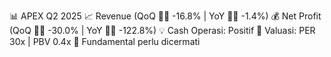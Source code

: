 📊 APEX Q2 2025
📈 Revenue (QoQ 🔻🔴 -16.8% | YoY 🔻🔴 -1.4%)
💰 Net Profit (QoQ 🔻🔴 -30.0% | YoY 🔻🔴 -122.8%)
💡 Cash Operasi: Positif
🧮 Valuasi: PER 30x | PBV 0.4x
🧱 Fundamental perlu dicermati
